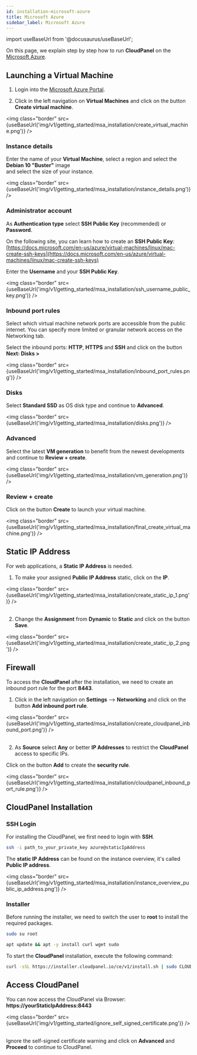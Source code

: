 ```yaml
---
id: installation-microsoft-azure
title: Microsoft Azure
sidebar_label: Microsoft Azure
---
```


import useBaseUrl from '@docusaurus/useBaseUrl';

On this page, we explain step by step how to run **CloudPanel** on the [Microsoft Azure](https://azure.microsoft.com/).

## Launching a Virtual Machine

1) Login into the [Microsoft Azure Portal](https://portal.azure.com/).

2) Click in the left navigation on **Virtual Machines** and click on the button **Create virtual machine**.

<img class="border" src={useBaseUrl('img/v1/getting_started/msa_installation/create_virtual_machine.png')} />

### Instance details

Enter the name of your **Virtual Machine**, select a region and select the **Debian 10 "Buster"** image <br />
and select the size of your instance.

<img class="border" src={useBaseUrl('img/v1/getting_started/msa_installation/instance_details.png')} />

### Administrator account

As **Authentication type** select **SSH Public Key** (recommended) or **Password**. <br />

On the following site, you can learn how to create an **SSH Public Key**: <br /> 
[https://docs.microsoft.com/en-us/azure/virtual-machines/linux/mac-create-ssh-keys](https://docs.microsoft.com/en-us/azure/virtual-machines/linux/mac-create-ssh-keys)

Enter the **Username** and your **SSH Public Key**.

<img class="border" src={useBaseUrl('img/v1/getting_started/msa_installation/ssh_username_public_key.png')} />

### Inbound port rules

Select which virtual machine network ports are accessible from the public internet. 
You can specify more limited or granular network access on the Networking tab.

Select the inbound ports: **HTTP**, **HTTPS** and **SSH** and click on the button **Next: Disks >**

<img class="border" src={useBaseUrl('img/v1/getting_started/msa_installation/inbound_port_rules.png')} />

### Disks

Select **Standard SSD** as OS disk type and continue to **Advanced**.

<img class="border" src={useBaseUrl('img/v1/getting_started/msa_installation/disks.png')} />

### Advanced

Select the latest **VM generation** to benefit from the newest developments and continue to **Review + create**.

<img class="border" src={useBaseUrl('img/v1/getting_started/msa_installation/vm_generation.png')} />

### Review + create

Click on the button **Create** to launch your virtual machine.

<img class="border" src={useBaseUrl('img/v1/getting_started/msa_installation/final_create_virtual_machine.png')} />

## Static IP Address

For web applications, a **Static IP Address** is needed. <br />

1) To make your assigned **Public IP Address** static, click on the **IP**.

<img class="border" src={useBaseUrl('img/v1/getting_started/msa_installation/create_static_ip_1.png')} /> <br /><br />

2) Change the **Assignment** from **Dynamic** to **Static** and click on the button **Save**.

<img class="border" src={useBaseUrl('img/v1/getting_started/msa_installation/create_static_ip_2.png')} />

## Firewall

To access the **CloudPanel** after the installation, we need to create an inbound port rule for the port **8443**.

1) Click in the left navigation on **Settings** --> **Networking** and click on the button **Add inbound port rule**.

<img class="border" src={useBaseUrl('img/v1/getting_started/msa_installation/create_cloudpanel_inbound_port.png')} /> <br /><br />

2) As **Source** select **Any** or better **IP Addresses** to restrict the **CloudPanel** access to specific IPs.

Click on the button **Add** to create the **security rule**.

<img class="border" src={useBaseUrl('img/v1/getting_started/msa_installation/cloudpanel_inbound_port_rule.png')} />

## CloudPanel Installation

### SSH Login

For installing the CloudPanel, we first need to login with **SSH**. <br />

```bash
ssh -i path_to_your_private_key azure@staticIpAddress
```

The **static IP Address** can be found on the instance overview, it's called **Public IP address**.

<img class="border" src={useBaseUrl('img/v1/getting_started/msa_installation/instance_overview_public_ip_address.png')} />

### Installer

Before running the installer, we need to switch the user to **root** to install the required packages.

```bash
sudo su root
```

```bash
apt update && apt -y install curl wget sudo
```

To start the **CloudPanel** installation, execute the following command:

```bash
curl -sSL https://installer.cloudpanel.io/ce/v1/install.sh | sudo CLOUD=msa bash
```

## Access CloudPanel

You can now access the CloudPanel via Browser: **https://yourStaticIpAddress:8443**

<img class="border" src={useBaseUrl('img/v1/getting_started/ignore_self_signed_certificate.png')} /> <br /><br />

Ignore the self-signed certificate warning and click on **Advanced** and **Proceed** to continue to CloudPanel.







